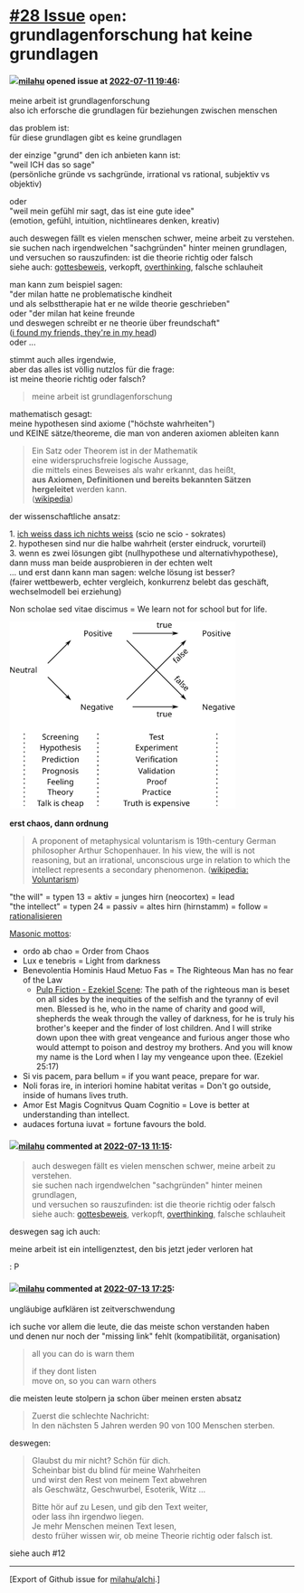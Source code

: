 # [\#28 Issue](https://github.com/milahu/alchi/issues/28) `open`: grundlagenforschung hat keine grundlagen

#### <img src="https://avatars.githubusercontent.com/u/12958815?v=4" width="50">[milahu](https://github.com/milahu) opened issue at [2022-07-11 19:46](https://github.com/milahu/alchi/issues/28):

meine arbeit ist grundlagenforschung  
also ich erforsche die grundlagen für beziehungen zwischen menschen

das problem ist:  
für diese grundlagen gibt es keine grundlagen

der einzige "grund" den ich anbieten kann ist:  
"weil ICH das so sage"  
(persönliche gründe vs sachgründe, irrational vs rational, subjektiv vs
objektiv)

oder  
"weil mein gefühl mir sagt, das ist eine gute idee"  
(emotion, gefühl, intuition, nichtlineares denken, kreativ)

auch deswegen fällt es vielen menschen schwer, meine arbeit zu
verstehen.  
sie suchen nach irgendwelchen "sachgründen" hinter meinen grundlagen,  
und versuchen so rauszufinden: ist die theorie richtig oder falsch  
siehe auch: [gottesbeweis](https://de.wikipedia.org/wiki/Gottesbeweis),
verkopft,
[overthinking](https://en.wikipedia.org/wiki/Analysis_paralysis),
falsche schlauheit

man kann zum beispiel sagen:  
"der milan hatte ne problematische kindheit  
und als selbsttherapie hat er ne wilde theorie geschrieben"  
oder "der milan hat keine freunde  
und deswegen schreibt er ne theorie über freundschaft"  
([i found my friends, they're in my
head](https://www.youtube.com/watch?v=LYfnBsaTVEo#title=Nirvana%20-%20Lithium))  
oder ...

stimmt auch alles irgendwie,  
aber das alles ist völlig nutzlos für die frage:  
ist meine theorie richtig oder falsch?

> meine arbeit ist grundlagenforschung

mathematisch gesagt:  
meine hypothesen sind axiome ("höchste wahrheiten")  
und KEINE sätze/theoreme, die man von anderen axiomen ableiten kann

> Ein Satz oder Theorem ist in der Mathematik  
> eine widerspruchsfreie logische Aussage,  
> die mittels eines Beweises als wahr erkannt, das heißt,  
> **aus Axiomen, Definitionen und bereits bekannten Sätzen hergeleitet**
> werden kann.  
> ([wikipedia](https://de.wikipedia.org/wiki/Satz_(Mathematik)))

der wissenschaftliche ansatz:

1\. [ich weiss dass ich nichts
weiss](https://de.wikipedia.org/wiki/Ich_wei%C3%9F,_dass_ich_nichts_wei%C3%9F)
(scio ne scio - sokrates)  
2. hypothesen sind nur die halbe wahrheit (erster eindruck, vorurteil)  
3. wenn es zwei lösungen gibt (nullhypothese und alternativhypothese),  
dann muss man beide ausprobieren in der echten welt  
... und erst dann kann man sagen: welche lösung ist besser?  
(fairer wettbewerb, echter vergleich, konkurrenz belebt das geschäft,
wechselmodell bei erziehung)

Non scholae sed vitae discimus = We learn not for school but for life.

<img width="400" src="https://raw.githubusercontent.com/milahu/alchi/master/src/images/two-step-test-screening-and-test-positive-negative-true-false.svg">

**erst chaos, dann ordnung**

> A proponent of metaphysical voluntarism is 19th-century German
> philosopher Arthur Schopenhauer. In his view, the will is not
> reasoning, but an irrational, unconscious urge in relation to which
> the intellect represents a secondary phenomenon. ([wikipedia:
> Voluntarism](https://en.wikipedia.org/wiki/Voluntarism_(philosophy)#Metaphysical_voluntarism))

"the will" = typen 13 = aktiv = junges hirn (neocortex) = lead  
"the intellect" = typen 24 = passiv = altes hirn (hirnstamm) = follow =
[rationalisieren](https://de.wikipedia.org/wiki/Rationalisierung_(Psychologie))

[Masonic
mottos](https://www.freimaurer-wiki.de/index.php/En:_Masonic_mottoes):

-   ordo ab chao = Order from Chaos
-   Lux e tenebris = Light from darkness
-   Benevolentia Hominis Haud Metuo Fas = The Righteous Man has no fear
    of the Law
    -   [Pulp Fiction - Ezekiel
        Scene](https://www.youtube.com/watch?v=wtf5ZoFiKm0): The path of
        the righteous man is beset on all sides by the inequities of the
        selfish and the tyranny of evil men. Blessed is he, who in the
        name of charity and good will, shepherds the weak through the
        valley of darkness, for he is truly his brother's keeper and the
        finder of lost children. And I will strike down upon thee with
        great vengeance and furious anger those who would attempt to
        poison and destroy my brothers. And you will know my name is the
        Lord when I lay my vengeance upon thee. (Ezekiel 25:17)
-   Si vis pacem, para bellum = if you want peace, prepare for war.
-   Noli foras ire, in interiori homine habitat veritas = Don't go
    outside, inside of humans lives truth.
-   Amor Est Magis Cognitvus Quam Cognitio = Love is better at
    understanding than intellect.
-   audaces fortuna iuvat = fortune favours the bold.

#### <img src="https://avatars.githubusercontent.com/u/12958815?v=4" width="50">[milahu](https://github.com/milahu) commented at [2022-07-13 11:15](https://github.com/milahu/alchi/issues/28#issuecomment-1183092059):

> auch deswegen fällt es vielen menschen schwer, meine arbeit zu
> verstehen.  
> sie suchen nach irgendwelchen "sachgründen" hinter meinen
> grundlagen,  
> und versuchen so rauszufinden: ist die theorie richtig oder falsch  
> siehe auch:
> [gottesbeweis](https://de.wikipedia.org/wiki/Gottesbeweis), verkopft,
> [overthinking](https://en.wikipedia.org/wiki/Analysis_paralysis),
> falsche schlauheit

deswegen sag ich auch:

meine arbeit ist ein intelligenztest, den bis jetzt jeder verloren hat

: P

#### <img src="https://avatars.githubusercontent.com/u/12958815?v=4" width="50">[milahu](https://github.com/milahu) commented at [2022-07-13 17:25](https://github.com/milahu/alchi/issues/28#issuecomment-1183489450):

ungläubige aufklären ist zeitverschwendung

ich suche vor allem die leute, die das meiste schon verstanden haben  
und denen nur noch der "missing link" fehlt (kompatibilität,
organisation)

> all you can do is warn them
>
> if they dont listen  
> move on, so you can warn others

die meisten leute stolpern ja schon über meinen ersten absatz

> Zuerst die schlechte Nachricht:  
> In den nächsten 5 Jahren werden 90 von 100 Menschen sterben.

deswegen:

> Glaubst du mir nicht? Schön für dich.  
> Scheinbar bist du blind für meine Wahrheiten  
> und wirst den Rest von meinem Text abwehren  
> als Geschwätz, Geschwurbel, Esoterik, Witz ...
>
> Bitte hör auf zu Lesen, und gib den Text weiter,  
> oder lass ihn irgendwo liegen.  
> Je mehr Menschen meinen Text lesen,  
> desto früher wissen wir, ob meine Theorie richtig oder falsch ist.

siehe auch \#12

------------------------------------------------------------------------

\[Export of Github issue for
[milahu/alchi](https://github.com/milahu/alchi).\]
